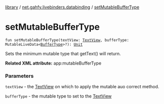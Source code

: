 [library](../index.md) / [net.gahfy.livebinders.databinding](index.md) / [setMutableBufferType](./set-mutable-buffer-type.md)

# setMutableBufferType

`fun setMutableBufferType(textView: `[`TextView`](https://developer.android.com/reference/android/widget/TextView.html)`, bufferType: MutableLiveData<`[`BufferType`](https://developer.android.com/reference/android/widget/TextView/BufferType.html)`>?): `[`Unit`](https://kotlinlang.org/api/latest/jvm/stdlib/kotlin/-unit/index.html)

Sets the minimum mutable type that getText() will return.

**Related XML attribute:** app:mutableBufferType

### Parameters

`textView` - the [TextView](https://developer.android.com/reference/android/widget/TextView.html) on which to apply the mutable auo correct method.

`bufferType` - the mutable type to set to the [TextView](https://developer.android.com/reference/android/widget/TextView.html)